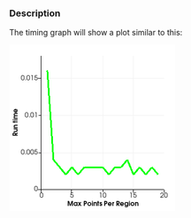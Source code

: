 ### Description

The timing graph will show a plot similar to this:

<img style="float:middle" src="https://raw.githubusercontent.com/Kitware/vtk-examples/gh-pages/src/SupplementaryData/Cxx/DataStructures/KDTreeTimingDemo.png">
